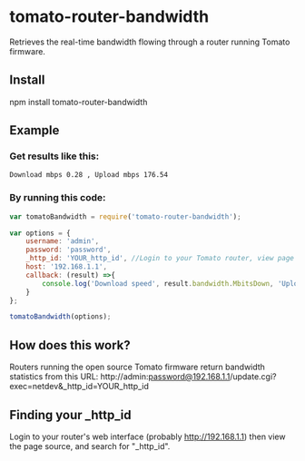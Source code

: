 # tomato-router-bandwidth

Retrieves the real-time bandwidth flowing through a router running Tomato firmware.

## Install

npm install tomato-router-bandwidth

## Example

### Get results like this:

```
Download mbps 0.28 , Upload mbps 176.54
```

### By running this code:

```javascript
var tomatoBandwidth = require('tomato-router-bandwidth');

var options = {
	username: 'admin',
	password: 'password',
	_http_id: 'YOUR_http_id', //Login to your Tomato router, view page source, and search for "_http_id".
	host: '192.168.1.1',
	callback: (result) =>{
		console.log('Download speed', result.bandwidth.MbitsDown, 'Upload speed', result.bandwidth.MbitsUp);
	}
};

tomatoBandwidth(options);
```

## How does this work?

Routers running the open source Tomato firmware return bandwidth statistics from this URL:
http://admin:password@192.168.1.1/update.cgi?exec=netdev&_http_id=YOUR_http_id

## Finding your _http_id

Login to your router's web interface (probably http://192.168.1.1) then view the page source, and search for "_http_id".